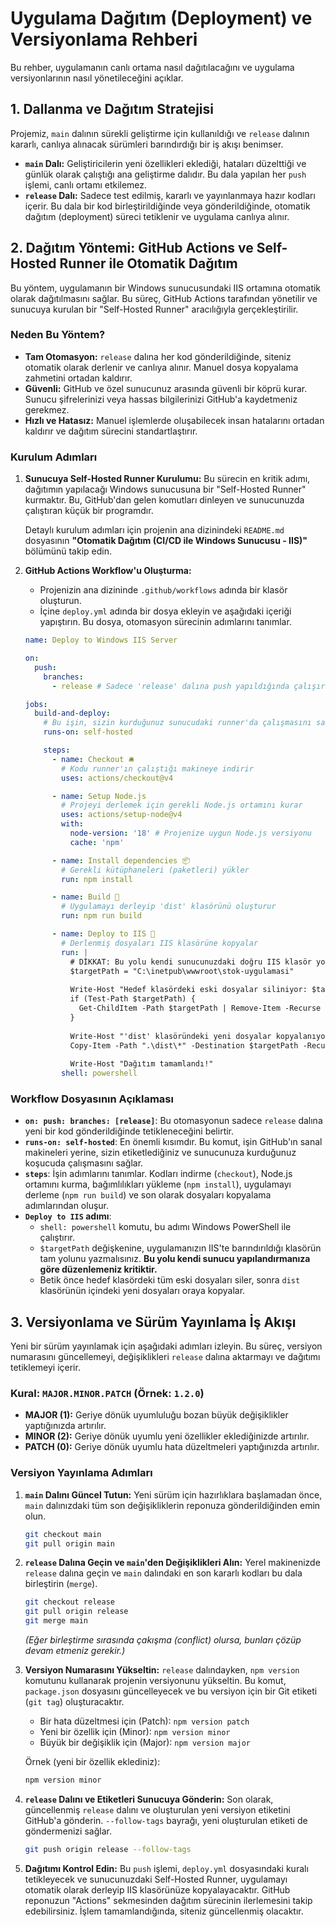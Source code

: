 # Uygulama Dağıtım (Deployment) ve Versiyonlama Rehberi

Bu rehber, uygulamanın canlı ortama nasıl dağıtılacağını ve uygulama versiyonlarının nasıl yönetileceğini açıklar.

## 1. Dallanma ve Dağıtım Stratejisi

Projemiz, `main` dalının sürekli geliştirme için kullanıldığı ve `release` dalının kararlı, canlıya alınacak sürümleri barındırdığı bir iş akışı benimser.

-   **`main` Dalı:** Geliştiricilerin yeni özellikleri eklediği, hataları düzelttiği ve günlük olarak çalıştığı ana geliştirme dalıdır. Bu dala yapılan her `push` işlemi, canlı ortamı etkilemez.
-   **`release` Dalı:** Sadece test edilmiş, kararlı ve yayınlanmaya hazır kodları içerir. Bu dala bir kod birleştirildiğinde veya gönderildiğinde, otomatik dağıtım (deployment) süreci tetiklenir ve uygulama canlıya alınır.

## 2. Dağıtım Yöntemi: GitHub Actions ve Self-Hosted Runner ile Otomatik Dağıtım

Bu yöntem, uygulamanın bir Windows sunucusundaki IIS ortamına otomatik olarak dağıtılmasını sağlar. Bu süreç, GitHub Actions tarafından yönetilir ve sunucuya kurulan bir "Self-Hosted Runner" aracılığıyla gerçekleştirilir.

### Neden Bu Yöntem?
- **Tam Otomasyon:** `release` dalına her kod gönderildiğinde, siteniz otomatik olarak derlenir ve canlıya alınır. Manuel dosya kopyalama zahmetini ortadan kaldırır.
- **Güvenli:** GitHub ve özel sunucunuz arasında güvenli bir köprü kurar. Sunucu şifrelerinizi veya hassas bilgilerinizi GitHub'a kaydetmeniz gerekmez.
- **Hızlı ve Hatasız:** Manuel işlemlerde oluşabilecek insan hatalarını ortadan kaldırır ve dağıtım sürecini standartlaştırır.

### Kurulum Adımları

1.  **Sunucuya Self-Hosted Runner Kurulumu:**
    Bu sürecin en kritik adımı, dağıtımın yapılacağı Windows sunucusuna bir "Self-Hosted Runner" kurmaktır. Bu, GitHub'dan gelen komutları dinleyen ve sunucunuzda çalıştıran küçük bir programdır.
    
    Detaylı kurulum adımları için projenin ana dizinindeki `README.md` dosyasının **"Otomatik Dağıtım (CI/CD ile Windows Sunucusu - IIS)"** bölümünü takip edin.

2.  **GitHub Actions Workflow'u Oluşturma:**
    - Projenizin ana dizininde `.github/workflows` adında bir klasör oluşturun.
    - İçine `deploy.yml` adında bir dosya ekleyin ve aşağıdaki içeriği yapıştırın. Bu dosya, otomasyon sürecinin adımlarını tanımlar.

    ```yaml
    name: Deploy to Windows IIS Server

    on:
      push:
        branches:
          - release # Sadece 'release' dalına push yapıldığında çalışır

    jobs:
      build-and-deploy:
        # Bu işin, sizin kurduğunuz sunucudaki runner'da çalışmasını sağlar
        runs-on: self-hosted 

        steps:
          - name: Checkout 🛎️
            # Kodu runner'ın çalıştığı makineye indirir
            uses: actions/checkout@v4

          - name: Setup Node.js
            # Projeyi derlemek için gerekli Node.js ortamını kurar
            uses: actions/setup-node@v4
            with:
              node-version: '18' # Projenize uygun Node.js versiyonu
              cache: 'npm'

          - name: Install dependencies 📦
            # Gerekli kütüphaneleri (paketleri) yükler
            run: npm install

          - name: Build 🔧
            # Uygulamayı derleyip 'dist' klasörünü oluşturur
            run: npm run build

          - name: Deploy to IIS 🚀
            # Derlenmiş dosyaları IIS klasörüne kopyalar
            run: |
              # DİKKAT: Bu yolu kendi sunucunuzdaki doğru IIS klasör yolu ile değiştirin!
              $targetPath = "C:\inetpub\wwwroot\stok-uygulamasi"
              
              Write-Host "Hedef klasördeki eski dosyalar siliniyor: $targetPath"
              if (Test-Path $targetPath) {
                Get-ChildItem -Path $targetPath | Remove-Item -Recurse -Force
              }
              
              Write-Host "'dist' klasöründeki yeni dosyalar kopyalanıyor..."
              Copy-Item -Path ".\dist\*" -Destination $targetPath -Recurse -Force
              
              Write-Host "Dağıtım tamamlandı!"
            shell: powershell
    ```

### Workflow Dosyasının Açıklaması

-   **`on: push: branches: [release]`**: Bu otomasyonun sadece `release` dalına yeni bir kod gönderildiğinde tetikleneceğini belirtir.
-   **`runs-on: self-hosted`**: En önemli kısımdır. Bu komut, işin GitHub'ın sanal makineleri yerine, sizin etiketlediğiniz ve sunucunuza kurduğunuz koşucuda çalışmasını sağlar.
-   **`steps`**: İşin adımlarını tanımlar. Kodları indirme (`checkout`), Node.js ortamını kurma, bağımlılıkları yükleme (`npm install`), uygulamayı derleme (`npm run build`) ve son olarak dosyaları kopyalama adımlarından oluşur.
-   **`Deploy to IIS` adımı**:
    -   `shell: powershell` komutu, bu adımı Windows PowerShell ile çalıştırır.
    -   `$targetPath` değişkenine, uygulamanızın IIS'te barındırıldığı klasörün tam yolunu yazmalısınız. **Bu yolu kendi sunucu yapılandırmanıza göre düzenlemeniz kritiktir.**
    -   Betik önce hedef klasördeki tüm eski dosyaları siler, sonra `dist` klasörünün içindeki yeni dosyaları oraya kopyalar.

## 3. Versiyonlama ve Sürüm Yayınlama İş Akışı

Yeni bir sürüm yayınlamak için aşağıdaki adımları izleyin. Bu süreç, versiyon numarasını güncellemeyi, değişiklikleri `release` dalına aktarmayı ve dağıtımı tetiklemeyi içerir.

### Kural: `MAJOR.MINOR.PATCH` (Örnek: `1.2.0`)
- **MAJOR (1):** Geriye dönük uyumluluğu bozan büyük değişiklikler yaptığınızda artırılır.
- **MINOR (2):** Geriye dönük uyumlu yeni özellikler eklediğinizde artırılır.
- **PATCH (0):** Geriye dönük uyumlu hata düzeltmeleri yaptığınızda artırılır.

### Versiyon Yayınlama Adımları

1.  **`main` Dalını Güncel Tutun:**
    Yeni sürüm için hazırlıklara başlamadan önce, `main` dalınızdaki tüm son değişikliklerin reponuza gönderildiğinden emin olun.
    ```bash
    git checkout main
    git pull origin main
    ```

2.  **`release` Dalına Geçin ve `main`'den Değişiklikleri Alın:**
    Yerel makinenizde `release` dalına geçin ve `main` dalındaki en son kararlı kodları bu dala birleştirin (`merge`).
    ```bash
    git checkout release
    git pull origin release
    git merge main
    ```
    *(Eğer birleştirme sırasında çakışma (conflict) olursa, bunları çözüp devam etmeniz gerekir.)*

3.  **Versiyon Numarasını Yükseltin:**
    `release` dalındayken, `npm version` komutunu kullanarak projenin versiyonunu yükseltin. Bu komut, `package.json` dosyasını güncelleyecek ve bu versiyon için bir Git etiketi (`git tag`) oluşturacaktır.

    -   Bir hata düzeltmesi için (Patch): `npm version patch`
    -   Yeni bir özellik için (Minor): `npm version minor`
    -   Büyük bir değişiklik için (Major): `npm version major`

    Örnek (yeni bir özellik eklediniz):
    ```bash
    npm version minor
    ```

4.  **`release` Dalını ve Etiketleri Sunucuya Gönderin:**
    Son olarak, güncellenmiş `release` dalını ve oluşturulan yeni versiyon etiketini GitHub'a gönderin. `--follow-tags` bayrağı, yeni oluşturulan etiketi de göndermenizi sağlar.
    ```bash
    git push origin release --follow-tags
    ```

5.  **Dağıtımı Kontrol Edin:**
    Bu `push` işlemi, `deploy.yml` dosyasındaki kuralı tetikleyecek ve sunucunuzdaki Self-Hosted Runner, uygulamayı otomatik olarak derleyip IIS klasörünüze kopyalayacaktır. GitHub reponuzun "Actions" sekmesinden dağıtım sürecinin ilerlemesini takip edebilirsiniz. İşlem tamamlandığında, siteniz güncellenmiş olacaktır.
